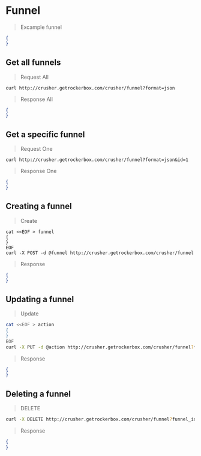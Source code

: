 # Funnel


> Excample funnel

```json
{
}
```

## Get all funnels

> Request All

```shell
curl http://crusher.getrockerbox.com/crusher/funnel?format=json
```

> Response All

```json
{
}
```

## Get a specific funnel

> Request One

```shell
curl http://crusher.getrockerbox.com/crusher/funnel?format=json&id=1
```

> Response One

```json
{
}
```

## Creating a funnel

> Create

```shell
cat <<EOF > funnel
{
}
EOF
curl -X POST -d @funnel http://crusher.getrockerbox.com/crusher/funnel
```

> Response

```json
{
}
```

## Updating a funnel

> Update

```bash
cat <<EOF > action
{
}
EOF
curl -X PUT -d @action http://crusher.getrockerbox.com/crusher/funnel?funnel_id=1
```

> Response

```json
{
}
```

## Deleting a funnel

> DELETE

```bash
curl -X DELETE http://crusher.getrockerbox.com/crusher/funnel?funnel_id=1
```

> Response

```json
{
}
```

